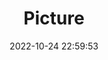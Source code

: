 ---
weight: 1
images:
- /images/edited/13.jpeg
title: Picture
date: 2022-10-24 22:59:53
tags: [luminar neo,work]
---